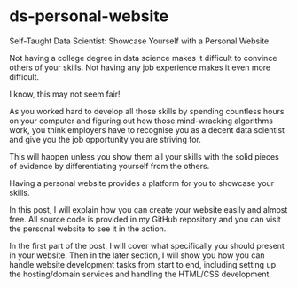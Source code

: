 
# ds-personal-website
Self-Taught Data Scientist: Showcase Yourself with a Personal Website

Not having a college degree in data science makes it difficult to convince others of your skills. Not having any job experience makes it even more difficult.

I know, this may not seem fair!

As you worked hard to develop all those skills by spending countless hours on your computer and figuring out how those mind-wracking algorithms work, you think employers have to recognise you as a decent data scientist and give you the job opportunity you are striving for.

This will happen unless you show them all your skills with the solid pieces of evidence by differentiating yourself from the others.

Having a personal website provides a platform for you to showcase your skills.

In this post, I will explain how you can create your website easily and almost free. All source code is provided in my GitHub repository and you can visit the personal website to see it in the action.

In the first part of the post, I will cover what specifically you should present in your website. Then in the later section, I will show you how you can handle website development tasks from start to end, including setting up the hosting/domain services and handling the HTML/CSS development.
